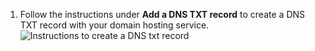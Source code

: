 1. Follow the instructions under **Add a DNS TXT record** to create a DNS TXT record with your domain hosting service.
   ![Instructions to create a DNS txt record](/assets/images/help/organizations/create-dns-txt-record-instructions.png)
